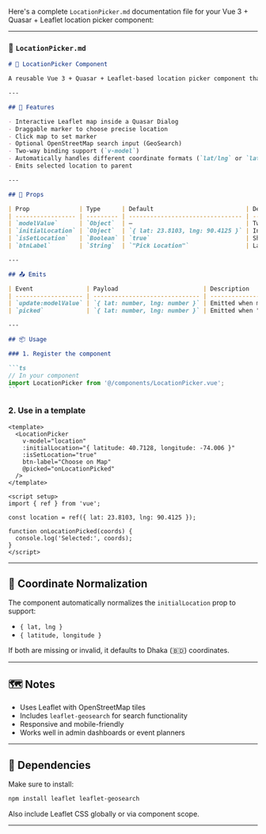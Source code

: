 Here's a complete `LocationPicker.md` documentation file for your Vue 3 + Quasar + Leaflet location picker component:

---

### 📄 `LocationPicker.md`

````md
# 📍 LocationPicker Component

A reusable Vue 3 + Quasar + Leaflet-based location picker component that allows users to select a location on an interactive map.

---

## 🚀 Features

- Interactive Leaflet map inside a Quasar Dialog
- Draggable marker to choose precise location
- Click map to set marker
- Optional OpenStreetMap search input (GeoSearch)
- Two-way binding support (`v-model`)
- Automatically handles different coordinate formats (`lat/lng` or `latitude/longitude`)
- Emits selected location to parent

---

## 🔧 Props

| Prop              | Type      | Default                          | Description                                                                               |
| ----------------- | --------- | -------------------------------- | ----------------------------------------------------------------------------------------- |
| `modelValue`      | `Object`  | –                                | Two-way bound location object (`{ lat, lng }`)                                            |
| `initialLocation` | `Object`  | `{ lat: 23.8103, lng: 90.4125 }` | Initial location for map centering. Supports `{ lat, lng }` or `{ latitude, longitude }`. |
| `isSetLocation`   | `Boolean` | `true`                           | Show/hide "Set Location" button                                                           |
| `btnLabel`        | `String`  | `"Pick Location"`                | Label for the trigger button                                                              |

---

## 📤 Emits

| Event               | Payload                        | Description                            |
| ------------------- | ------------------------------ | -------------------------------------- |
| `update:modelValue` | `{ lat: number, lng: number }` | Emitted when marker is moved/clicked   |
| `picked`            | `{ lat: number, lng: number }` | Emitted when "Set Location" is clicked |

---

## 📦 Usage

### 1. Register the component

```ts
// In your component
import LocationPicker from '@/components/LocationPicker.vue';
```
````

### 2. Use in a template

```vue
<template>
  <LocationPicker
    v-model="location"
    :initialLocation="{ latitude: 40.7128, longitude: -74.006 }"
    :isSetLocation="true"
    btn-label="Choose on Map"
    @picked="onLocationPicked"
  />
</template>

<script setup>
import { ref } from 'vue';

const location = ref({ lat: 23.8103, lng: 90.4125 });

function onLocationPicked(coords) {
  console.log('Selected:', coords);
}
</script>
```

---

## 🧠 Coordinate Normalization

The component automatically normalizes the `initialLocation` prop to support:

- `{ lat, lng }`
- `{ latitude, longitude }`

If both are missing or invalid, it defaults to Dhaka (🇧🇩) coordinates.

---

## 🗺️ Notes

- Uses Leaflet with OpenStreetMap tiles
- Includes `leaflet-geosearch` for search functionality
- Responsive and mobile-friendly
- Works well in admin dashboards or event planners

---

## 🧩 Dependencies

Make sure to install:

```bash
npm install leaflet leaflet-geosearch
```

Also include Leaflet CSS globally or via component scope.

---

